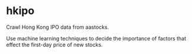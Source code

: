 # hkipo

Crawl Hong Kong IPO data from aastocks.

Use machine learning techniques to decide the importance of factors that effect the first-day price of new stocks.
